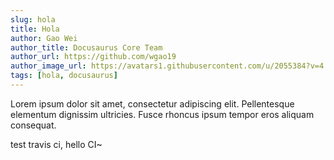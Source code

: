 ```yaml
---
slug: hola
title: Hola
author: Gao Wei
author_title: Docusaurus Core Team
author_url: https://github.com/wgao19
author_image_url: https://avatars1.githubusercontent.com/u/2055384?v=4
tags: [hola, docusaurus]
---
```


Lorem ipsum dolor sit amet, consectetur adipiscing elit. Pellentesque elementum dignissim ultricies. Fusce rhoncus ipsum tempor eros aliquam consequat.

test travis ci, hello CI~
